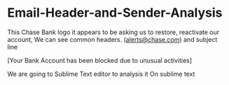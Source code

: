# Email-Header-and-Sender-Analysis
This Chase Bank logo it appears to be asking us to restore, reactivate our account, We can see common headers. (alerts@chase.com) and subject line 

[Your Bank Account has been blocked due to unusual activities]

We are going to Sublime Text editor to analysis it  On sublime text 
